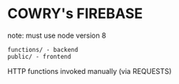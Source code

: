COWRY's FIREBASE
================

note: must use node version 8

```
functions/ - backend
public/ - frontend
```


HTTP functions invoked manually (via REQUESTS)